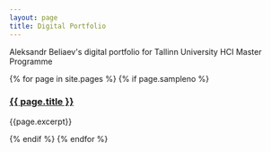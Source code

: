 ```yaml
---
layout: page
title: Digital Portfolio
---
```


<p>Aleksandr Beliaev's digital portfolio for Tallinn University HCI Master Programme</p>
{% for page in site.pages %}
{% if page.sampleno %}
    <h3><a title="{{ page.title }}" href="{{ page.url | prepend: site.baseurl }}">{{ page.title }}</a></h3>
    <p>{{page.excerpt}}</p>
{% endif %}
{% endfor %}  
